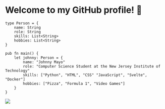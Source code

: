 # Welcome to my GitHub profile! 👋

```gleam
type Person = {
    name: String
    role: String
    skills: List<String>
    hobbies: List<String>
}

pub fn main() {
    let johnny: Person = {
        name: "Johnny Mayo"
        role: "Computer Science Student at the New Jersey Institute of Technology"
        skills: ["Python", "HTML", "CSS" "JavaScript", "Svelte", "Docker"]
        hobbies: ["Pizza", "Formula 1", "Video Games"]
    }
}
```

![](https://github-readme-stats.vercel.app/api/top-langs/?username=johnnymayodev&theme=transparent&layout=compact&hide_border=true)

